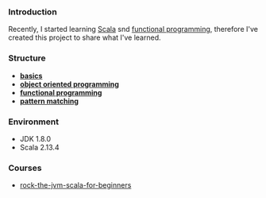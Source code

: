 
### Introduction 

Recently, I started learning [Scala][1] snd [functional programming][3], 
therefore I've created this project to share what I've learned.

### Structure

 - [**basics**][4]
 - [**object oriented programming**][5]
 - [**functional programming**][6]
 - [**pattern matching**][7]

### Environment
 - JDK 1.8.0
 - Scala 2.13.4

### Courses

 - [rock-the-jvm-scala-for-beginners][3]


[1]: https://www.scala-lang.org/
[2]: https://en.wikipedia.org/wiki/Functional_programming
[3]: https://www.udemy.com/course/rock-the-jvm-scala-for-beginners/learn/lecture/7660552#overview
[4]: https://github.com/mohammadmasoumi/rock-the-jvm-scala-beginners/tree/master/src/lectures/part1basics
[5]: https://github.com/mohammadmasoumi/rock-the-jvm-scala-beginners/tree/master/src/lectures/part2oop
[6]: https://github.com/mohammadmasoumi/rock-the-jvm-scala-beginners/tree/master/src/lectures/part3fp
[7]: https://github.com/mohammadmasoumi/rock-the-jvm-scala-beginners/tree/master/src/lectures/part4pm
